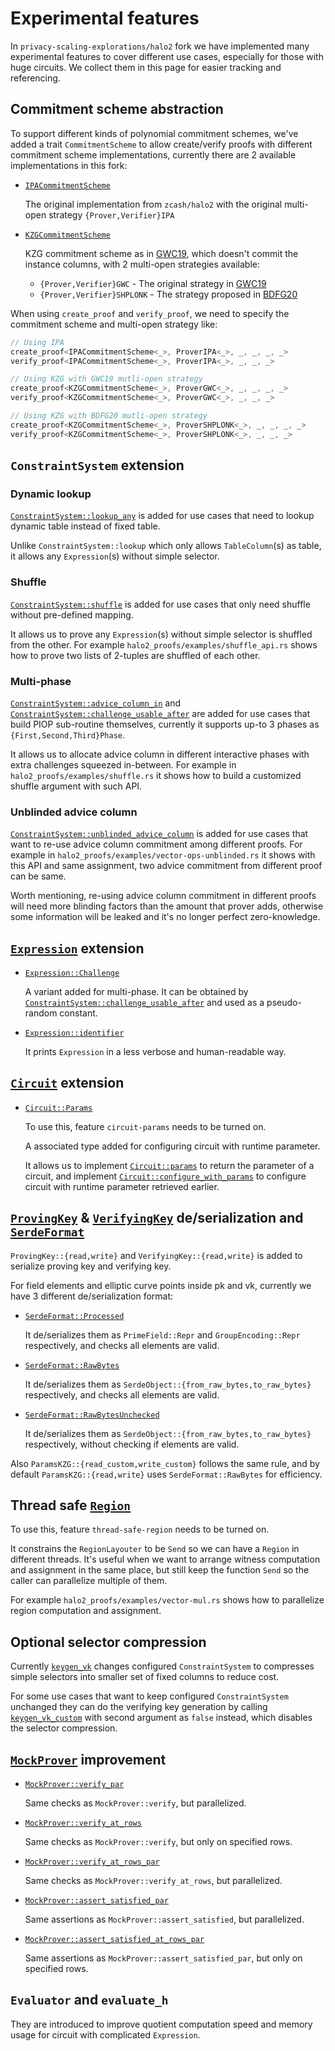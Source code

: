 # Experimental features

In `privacy-scaling-explorations/halo2` fork we have implemented many experimental features to cover different use cases, especially for those with huge circuits. We collect them in this page for easier tracking and referencing.

## Commitment scheme abstraction

To support different kinds of polynomial commitment schemes, we've added a trait `CommitmentScheme` to allow create/verify proofs with different commitment scheme implementations, currently there are 2 available implementations in this fork:

- [`IPACommitmentScheme`](https://privacy-scaling-explorations.github.io/halo2/halo2_proofs/poly/ipa/commitment/struct.IPACommitmentScheme.html)

  The original implementation from `zcash/halo2` with the original multi-open strategy `{Prover,Verifier}IPA`

- [`KZGCommitmentScheme`](https://privacy-scaling-explorations.github.io/halo2/halo2_proofs/poly/kzg/commitment/struct.KZGCommitmentScheme.html)

  KZG commitment scheme as in [GWC19](https://eprint.iacr.org/2019/953), which doesn't commit the instance columns, with 2 multi-open strategies available:

  - `{Prover,Verifier}GWC` - The original strategy in [GWC19](https://eprint.iacr.org/2019/953)
  - `{Prover,Verifier}SHPLONK` - The strategy proposed in [BDFG20](https://eprint.iacr.org/2020/081)

When using `create_proof` and `verify_proof`, we need to specify the commitment scheme and multi-open strategy like:

```rust
// Using IPA
create_proof<IPACommitmentScheme<_>, ProverIPA<_>, _, _, _, _>
verify_proof<IPACommitmentScheme<_>, ProverIPA<_>, _, _, _>

// Using KZG with GWC19 mutli-open strategy
create_proof<KZGCommitmentScheme<_>, ProverGWC<_>, _, _, _, _>
verify_proof<KZGCommitmentScheme<_>, ProverGWC<_>, _, _, _>

// Using KZG with BDFG20 mutli-open strategy
create_proof<KZGCommitmentScheme<_>, ProverSHPLONK<_>, _, _, _, _>
verify_proof<KZGCommitmentScheme<_>, ProverSHPLONK<_>, _, _, _>
```

## `ConstraintSystem` extension

### Dynamic lookup

[`ConstraintSystem::lookup_any`](https://privacy-scaling-explorations.github.io/halo2/halo2_proofs/plonk/struct.ConstraintSystem.html#method.lookup_any) is added for use cases that need to lookup dynamic table instead of fixed table.

Unlike `ConstraintSystem::lookup` which only allows `TableColumn`(s) as table, it allows any `Expression`(s) without simple selector.

### Shuffle

[`ConstraintSystem::shuffle`](https://privacy-scaling-explorations.github.io/halo2/halo2_proofs/plonk/struct.ConstraintSystem.html#method.shuffle) is added for use cases that only need shuffle without pre-defined mapping.

It allows us to prove any `Expression`(s) without simple selector is shuffled from the other. For example `halo2_proofs/examples/shuffle_api.rs` shows how to prove two lists of 2-tuples are shuffled of each other.

### Multi-phase

[`ConstraintSystem::advice_column_in`](https://privacy-scaling-explorations.github.io/halo2/halo2_proofs/plonk/struct.ConstraintSystem.html#method.advice_column_in) and [`ConstraintSystem::challenge_usable_after`](https://privacy-scaling-explorations.github.io/halo2/halo2_proofs/plonk/struct.ConstraintSystem.html#method.challenge_usable_after) are added for use cases that build PIOP sub-routine themselves, currently it supports up-to 3 phases as `{First,Second,Third}Phase`.

It allows us to allocate advice column in different interactive phases with extra challenges squeezed in-between. For example in `halo2_proofs/examples/shuffle.rs` it shows how to build a customized shuffle argument with such API.

### Unblinded advice column

[`ConstraintSystem::unblinded_advice_column`](https://privacy-scaling-explorations.github.io/halo2/halo2_proofs/plonk/struct.ConstraintSystem.html#method.unblinded_advice_column) is added for use cases that want to re-use advice column commitment among different proofs. For example in `halo2_proofs/examples/vector-ops-unblinded.rs` it shows with this API and same assignment, two advice commitment from different proof can be same.

Worth mentioning, re-using advice column commitment in different proofs will need more blinding factors than the amount that prover adds, otherwise some information will be leaked and it's no longer perfect zero-knowledge.

## [`Expression`](https://privacy-scaling-explorations.github.io/halo2/halo2_proofs/plonk/enum.Expression.html) extension

- [`Expression::Challenge`](https://privacy-scaling-explorations.github.io/halo2/halo2_proofs/plonk/enum.Expression.html#variant.Challenge)

  A variant added for multi-phase. It can be obtained by [`ConstraintSystem::challenge_usable_after`](https://privacy-scaling-explorations.github.io/halo2/halo2_proofs/plonk/struct.ConstraintSystem.html#method.challenge_usable_after) and used as a pseudo-random constant.

- [`Expression::identifier`](https://privacy-scaling-explorations.github.io/halo2/halo2_proofs/plonk/enum.Expression.html#method.identifier)

  It prints `Expression` in a less verbose and human-readable way.

## [`Circuit`](https://privacy-scaling-explorations.github.io/halo2/halo2_proofs/plonk/trait.Circuit.html) extension

- [`Circuit::Params`](https://privacy-scaling-explorations.github.io/halo2/halo2_proofs/plonk/trait.Circuit.html#associatedtype.Params)

  To use this, feature `circuit-params` needs to be turned on.

  A associated type added for configuring circuit with runtime parameter. 
  
  It allows us to implement [`Circuit::params`](https://privacy-scaling-explorations.github.io/halo2/halo2_proofs/plonk/trait.Circuit.html#method.params) to return the parameter of a circuit, and implement [`Circuit::configure_with_params`](https://privacy-scaling-explorations.github.io/halo2/halo2_proofs/plonk/trait.Circuit.html#method.configure_with_params) to configure circuit with runtime parameter retrieved earlier.

## [`ProvingKey`](https://privacy-scaling-explorations.github.io/halo2/halo2_proofs/plonk/struct.ProvingKey.html) & [`VerifyingKey`](https://privacy-scaling-explorations.github.io/halo2/halo2_proofs/plonk/struct.VerifyingKey.html) de/serialization and [`SerdeFormat`](https://privacy-scaling-explorations.github.io/halo2/halo2_proofs/enum.SerdeFormat.html)

`ProvingKey::{read,write}` and `VerifyingKey::{read,write}` is added to serialize proving key and verifying key.

For field elements and elliptic curve points inside pk and vk, currently we have 3 different de/serialization format:

- [`SerdeFormat::Processed`](https://privacy-scaling-explorations.github.io/halo2/halo2_proofs/enum.SerdeFormat.html#variant.Processed)

  It de/serializes them as `PrimeField::Repr` and `GroupEncoding::Repr` respectively, and checks all elements are valid.

- [`SerdeFormat::RawBytes`](https://privacy-scaling-explorations.github.io/halo2/halo2_proofs/enum.SerdeFormat.html#variant.RawBytes)

  It de/serializes them as `SerdeObject::{from_raw_bytes,to_raw_bytes}` respectively, and checks all elements are valid.

- [`SerdeFormat::RawBytesUnchecked`](https://privacy-scaling-explorations.github.io/halo2/halo2_proofs/enum.SerdeFormat.html#variant.RawBytesUnchecked)

  It de/serializes them as `SerdeObject::{from_raw_bytes,to_raw_bytes}` respectively, without checking if elements are valid.

Also `ParamsKZG::{read_custom,write_custom}` follows the same rule, and by default `ParamsKZG::{read,write}` uses `SerdeFormat::RawBytes` for efficiency.

## Thread safe [`Region`](https://privacy-scaling-explorations.github.io/halo2/halo2_proofs/circuit/struct.Region.html)

To use this, feature `thread-safe-region` needs to be turned on.

It constrains the `RegionLayouter` to be `Send` so we can have a `Region` in different threads. It's useful when we want to arrange witness computation and assignment in the same place, but still keep the function `Send` so the caller can parallelize multiple of them.

For example `halo2_proofs/examples/vector-mul.rs` shows how to parallelize region computation and assignment.

## Optional selector compression

Currently [`keygen_vk`](https://privacy-scaling-explorations.github.io/halo2/halo2_proofs/plonk/fn.keygen_vk.html) changes configured `ConstraintSystem` to compresses simple selectors into smaller set of fixed columns to reduce cost.

For some use cases that want to keep configured `ConstraintSystem` unchanged they can do the verifying key generation by calling [`keygen_vk_custom`](https://privacy-scaling-explorations.github.io/halo2/halo2_proofs/plonk/fn.keygen_vk_custom.html) with second argument as `false` instead, which disables the selector compression.

## [`MockProver`](https://privacy-scaling-explorations.github.io/halo2/halo2_proofs/dev/struct.MockProver.html) improvement

- [`MockProver::verify_par`](https://privacy-scaling-explorations.github.io/halo2/halo2_proofs/dev/struct.MockProver.html#method.verify_par)

  Same checks as `MockProver::verify`, but parallelized.

- [`MockProver::verify_at_rows`](https://privacy-scaling-explorations.github.io/halo2/halo2_proofs/dev/struct.MockProver.html#method.verify_at_rows)

  Same checks as `MockProver::verify`, but only on specified rows.

- [`MockProver::verify_at_rows_par`](https://privacy-scaling-explorations.github.io/halo2/halo2_proofs/dev/struct.MockProver.html#method.verify_at_rows_par)

  Same checks as `MockProver::verify_at_rows`, but parallelized.

- [`MockProver::assert_satisfied_par`](https://privacy-scaling-explorations.github.io/halo2/halo2_proofs/dev/struct.MockProver.html#method.assert_satisfied_par)

  Same assertions as `MockProver::assert_satisfied`, but parallelized.

- [`MockProver::assert_satisfied_at_rows_par`](https://privacy-scaling-explorations.github.io/halo2/halo2_proofs/dev/struct.MockProver.html#method.assert_satisfied_at_rows_par)

  Same assertions as `MockProver::assert_satisfied_par`, but only on specified rows.

## `Evaluator` and `evaluate_h`

They are introduced to improve quotient computation speed and memory usage for circuit with complicated `Expression`.
